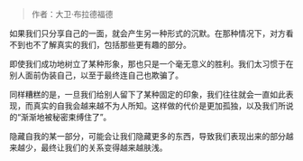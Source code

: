 > 作者：大卫·布拉德福德

如果我们只分享自己的一面，就会产生另一种形式的沉默。在那种情况下，对方看不到也不了解真实的我们，包括那些更有趣的部分。

即使我们成功地树立了某种形象，那也只是一个毫无意义的胜利。我们太习惯于在别人面前伪装自己，以至于最终连自己也欺骗了。

同样糟糕的是，一旦我们给别人留下了某种固定的印象，我们往往就会一直如此表现，而真实的自我会越来越不为人所知。这样做的代价是更加孤独，以及我们所说的“渐渐地被秘密束缚住了”。

隐藏自我的某一部分，可能会让我们隐藏更多的东西，导致我们表现出来的部分越来越少，最终让我们的关系变得越来越肤浅。